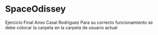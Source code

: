 # SpaceOdissey
Ejercicio Final Anxo Casal Rodriguez
Para su correcto funcionamiento se debe colocar la carpeta en la carpeta de usuario actual
